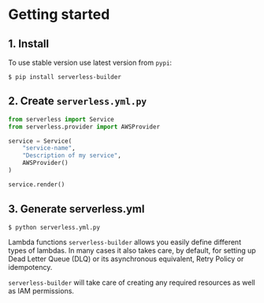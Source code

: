 # Getting started

## 1. Install
To use stable version use latest version from `pypi`:

```shell
$ pip install serverless-builder
```

## 2. Create `serverless.yml.py`
```python 
from serverless import Service
from serverless.provider import AWSProvider

service = Service(
    "service-name",
    "Description of my service",
    AWSProvider()
)

service.render()
```

## 3. Generate serverless.yml

```shell
$ python serverless.yml.py
```

Lambda functions
`serverless-builder` allows you easily define different types of lambdas. In many cases it also takes care, by default, for setting up Dead Letter Queue (DLQ) or its asynchronous equivalent, Retry Policy or idempotency.

`serverless-builder` will take care of creating any required resources as well as IAM permissions. 
